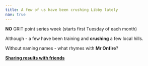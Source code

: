 ```yaml
---
title: A few of us have been crushing Libby lately
nav: true
---
```


**NO** GRIT point series week (starts first Tuesday of each month)

Although - a few have been training and **crushing** a few local hills.

Without naming names - what rhymes with **Mr Onfire**?

[**Sharing results with friends**](https://forums.zwift.com/t/sharing-results-with-friends/534276/26 "Sharing with friends at Zwift forum")
